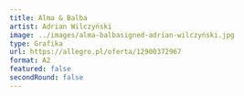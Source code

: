 ```yaml
---
title: Alma & Balba
artist: Adrian Wilczyński
image: ../images/alma-balbasigned-adrian-wilczyński.jpg
type: Grafika
url: https://allegro.pl/oferta/12900372967
format: A2
featured: false
secondRound: false
---
```

